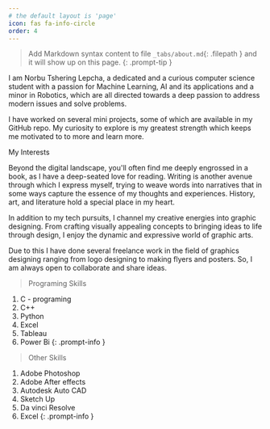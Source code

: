 ```yaml
---
# the default layout is 'page'
icon: fas fa-info-circle
order: 4
---
```


> Add Markdown syntax content to file `_tabs/about.md`{: .filepath } and it will show up on this page.
{: .prompt-tip }

I am Norbu Tshering Lepcha, a dedicated and a curious computer science student with a passion for Machine Learning, AI and its applications and a minor in Robotics, which are all directed towards a deep passion to address modern issues and solve problems.

I have worked on several mini projects, some of which are available in my GitHub repo. My curiosity to explore is my greatest strength which keeps me motivated to to more and learn more.

My Interests

Beyond the digital landscape, you'll often find me deeply engrossed in a book, as I have a deep-seated love for reading. Writing is another avenue through which I express myself, trying to weave words into narratives that in some ways capture the essence of my thoughts and experiences. History, art, and literature hold a special place in my heart.

In addition to my tech pursuits, I channel my creative energies into graphic designing. From crafting visually appealing concepts to bringing ideas to life through design, I enjoy the dynamic and expressive world of graphic arts.

Due to this I have done several freelance work in the field of graphics designing ranging from logo designing to making flyers and posters. So, I am always open to collaborate and share ideas.

> Programing Skills
1. C - programing
2. C++ 
3. Python
4. Excel
5. Tableau
6. Power Bi
{: .prompt-info }

> Other Skills
1. Adobe Photoshop
2. Adobe After effects
3. Autodesk Auto CAD
4. Sketch Up
5. Da vinci Resolve
6. Excel
{: .prompt-info }
